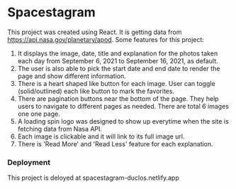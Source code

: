 # Spacestagram

This project was created using React. It is getting data from https://api.nasa.gov/planetary/apod. 
Some features for this project:
1. It displays the image, date, title and explanation for the photos taken each day from September 6, 2021 to September 16, 2021, as default.
2. The user is also able to pick the start date and end date to render the page and show different information.
3. There is a heart shaped like button for each image. User can toggle (solid/outlined) each like button to mark the favorites. 
4. There are pagination buttons near the bottom of the page. They help users to navigate to different pages as needed. There are total 6 images one one page.
5. A loading spin logo was designed to show up everytime when the site is fetching data from Nasa API. 
6. Each image is clickable and it will link to its full image url. 
7. There is 'Read More' and 'Read Less' feature for each explanation. 

### Deployment
This project is deloyed at spacestagram-duclos.netlify.app



